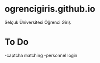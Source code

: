 ogrencigiris.github.io
======================
Selçuk Üniversitesi Öğrenci Giriş

To Do
=====
-captcha matching
-personnel login
